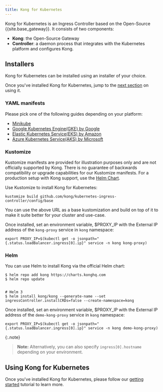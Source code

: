 ```yaml
---
title: Kong for Kubernetes
---
```


Kong for Kubernetes is an Ingress Controller based on the
Open-Source {{site.base_gateway}}. It consists of two components:

- **Kong**: the Open-Source Gateway
- **Controller**: a daemon process that integrates with the
  Kubernetes platform and configures Kong.

## Installers

Kong for Kubernetes can be installed using an installer of
your choice.

Once you've installed Kong for Kubernetes,
jump to the [next section](#using-kong-for-kubernetes)
on using it.

### YAML manifests

Please pick one of the following guides depending on your platform:

- [Minikube](/kubernetes-ingress-controller/{{page.kong_version}}/deployment/minikube)
- [Google Kubernetes Engine(GKE) by Google](/kubernetes-ingress-controller/{{page.kong_version}}/deployment/gke)
- [Elastic Kubernetes Service(EKS) by Amazon](/kubernetes-ingress-controller/{{page.kong_version}}/deployment/eks)
- [Azure Kubernetes Service(AKS) by Microsoft](/kubernetes-ingress-controller/{{page.kong_version}}/deployment/aks)

### Kustomize

<div class="alert alert-warning">
  Kustomize manifests are provided for illustration purposes only and are not officially supported by Kong.
  There is no guarantee of backwards compatibility or upgrade capabilities for our Kustomize manifests.
  For a production setup with Kong support, use the <a href="https://github.com/kong/charts">Helm Chart</a>.
</div>

Use Kustomize to install Kong for Kubernetes:

```
kustomize build github.com/kong/kubernetes-ingress-controller/config/base
```

You can use the above URL as a base kustomization and build on top of it
to make it suite better for your cluster and use-case.

Once installed, set an environment variable, $PROXY_IP with the External IP address of
the `kong-proxy` service in `kong` namespace:

```
export PROXY_IP=$(kubectl get -o jsonpath="{.status.loadBalancer.ingress[0].ip}" service -n kong kong-proxy)
```

### Helm

You can use Helm to install Kong via the official Helm chart:

```
$ helm repo add kong https://charts.konghq.com
$ helm repo update


# Helm 3
$ helm install kong/kong --generate-name --set ingressController.installCRDs=false --create-namespace=kong
```

Once installed, set an environment variable, $PROXY_IP with the External IP address of
the `demo-kong-proxy` service in `kong` namespace:

```
export PROXY_IP=$(kubectl get -o jsonpath="{.status.loadBalancer.ingress[0].ip}" service -n kong demo-kong-proxy)
```

{:.note}
> **Note:** Alternatively, you can also specify `ingress[0].hostname` depending on your environment.

## Using Kong for Kubernetes

Once you've installed Kong for Kubernetes, please follow our
[getting started](/kubernetes-ingress-controller/{{page.kong_version}}/guides/getting-started) tutorial to learn more.
